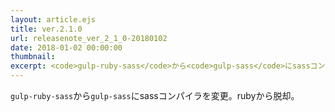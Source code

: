 ```yaml
---
layout: article.ejs
title: ver.2.1.0
url: releasenote_ver_2_1_0-20180102
date: 2018-01-02 00:00:00
thumbnail: 
excerpt: <code>gulp-ruby-sass</code>から<code>gulp-sass</code>にsassコンパイラを変更。rubyから脱却
---
```


`gulp-ruby-sass`から`gulp-sass`にsassコンパイラを変更。rubyから脱却。
